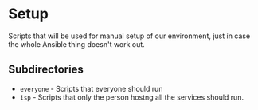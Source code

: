 # Setup
Scripts that will be used for manual setup of our environment,
just in case the whole Ansible thing doesn't work out.

## Subdirectories
 - `everyone` - Scripts that everyone should run
 - `isp` - Scripts that only the person hostng all the services should run.
